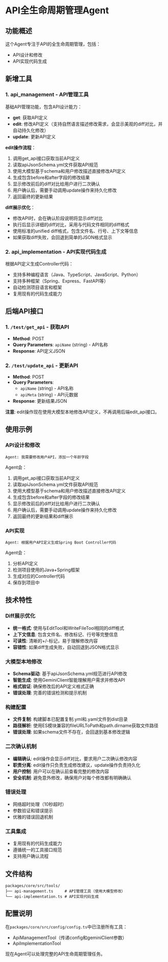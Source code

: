 # API全生命周期管理Agent

## 功能概述
这个Agent专注于API的全生命周期管理，包括：
- API设计和修改
- API实现代码生成

## 新增工具

### 1. api_management - API管理工具
基础API管理功能，包含API设计能力：
- **get**: 获取API定义
- **edit**: 修改API定义（支持自然语言描述修改需求，会显示美观的diff对比，并自动持久化修改）
- **update**: 更新API定义

**edit操作流程**：
1. 调用get_api接口获取当前API定义
2. 读取apiJsonSchema.yml文件获取API规范
3. 使用大模型基于schema和用户修改描述直接修改API定义
4. 生成包含before和after字段的修改结果
5. 显示修改前后的diff对比给用户进行二次确认
6. 用户确认后，需要手动调用update操作来持久化修改
7. 返回最终的更新结果

**diff展示优化**：
- 修改API时，会在确认阶段说明将显示diff对比
- 执行后显示详细的diff对比，采用与代码文件相同的diff格式
- 使用标准的unified diff格式，包含文件名、行号、上下文等信息
- 如果获取diff失败，会回退到简单的JSON格式显示

### 2. api_implementation - API实现代码生成
根据API定义生成Controller代码：
- 支持多种编程语言（Java、TypeScript、JavaScript、Python）
- 支持多种框架（Spring、Express、FastAPI等）
- 自动检测项目语言和框架
- 复用现有的代码生成能力

## 后端API接口

### 1. `/test/get_api` - 获取API
- **Method**: POST
- **Query Parameters**: `apiName` (string) - API名称
- **Response**: API定义JSON

### 2. `/test/update_api` - 更新API
- **Method**: POST
- **Query Parameters**:
  - `apiName` (string) - API名称  
  - `apiMeta` (string) - API元数据
- **Response**: 更新结果JSON

**注意**: edit操作现在使用大模型本地修改API定义，不再调用后端edit_api接口。

## 使用示例

### API设计和修改
```
Agent: 我需要修改用户API，添加一个年龄字段
```

Agent会：
1. 调用get_api接口获取当前API定义
2. 读取apiJsonSchema.yml文件获取API规范
3. 使用大模型基于schema和用户修改描述直接修改API定义
4. 生成包含before和after字段的修改结果
5. 显示修改前后的diff对比给用户进行二次确认
6. 用户确认后，需要手动调用update操作来持久化修改
7. 返回最终的更新结果和diff展示

### API实现
```
Agent: 根据用户API定义生成Spring Boot Controller代码
```

Agent会：
1. 分析API定义
2. 检测项目使用的Java+Spring框架
3. 生成对应的Controller代码
4. 保存到项目中

## 技术特性

### Diff展示优化
- **统一格式**: 使用与EditTool和WriteFileTool相同的diff格式
- **上下文信息**: 包含文件名、修改标记、行号等完整信息
- **可读性**: 清晰的+/-标记，易于理解修改内容
- **容错性**: 如果diff生成失败，自动回退到JSON格式显示

### 大模型本地修改
- **Schema驱动**: 基于apiJsonSchema.yml规范进行API修改
- **智能生成**: 使用GeminiClient智能理解用户需求并修改API
- **格式验证**: 确保修改后的API定义格式正确
- **错误处理**: 完善的错误检测和提示机制

### 构建配置
- **文件复制**: 构建脚本已配置复制.yml和.yaml文件到dist目录
- **路径解析**: 使用ES模块兼容的fileURLToPath和path.dirname获取文件路径
- **错误处理**: 如果schema文件不存在，会回退到基本修改逻辑

### 二次确认机制
- **编辑确认**: edit操作会显示diff对比，要求用户二次确认修改内容
- **职责分离**: edit操作只负责生成修改建议，update操作负责持久化
- **用户控制**: 用户可以在确认前查看完整的修改内容
- **安全机制**: 避免意外修改，确保用户对每个修改都有明确确认

### 错误处理
- 网络超时处理（10秒超时）
- 参数验证和错误提示
- 优雅的错误回退机制

### 工具集成
- 复用现有的代码生成能力
- 遵循统一的工具接口规范
- 支持用户确认流程

## 文件结构

```
packages/core/src/tools/
├── api-management.ts     # API管理工具（使用大模型修改）
└── api-implementation.ts # API实现代码生成
```

## 配置说明

在`packages/core/src/config/config.ts`中已注册所有工具：
- ApiManagementTool（传递config和geminiClient参数）
- ApiImplementationTool

现在Agent可以处理完整的API生命周期管理任务。